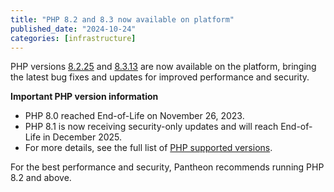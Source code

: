 ```yaml
---
title: "PHP 8.2 and 8.3 now available on platform"
published_date: "2024-10-24"
categories: [infrastructure]
---
```

PHP versions [8.2.25](https://www.php.net/ChangeLog-8.php#8.2.25) and [8.3.13](https://www.php.net/ChangeLog-8.php#8.3.13) are now available on the platform, bringing the latest bug fixes and updates for improved performance and security.

**Important PHP version information**

* PHP 8.0 reached End-of-Life on November 26, 2023.
* PHP 8.1 is now receiving security-only updates and will reach End-of-Life in December 2025. 
* For more details, see the full list of [PHP supported versions](https://www.php.net/supported-versions.php).

For the best performance and security, Pantheon recommends running PHP 8.2 and above.
